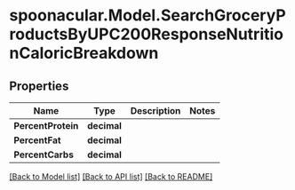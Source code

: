 # spoonacular.Model.SearchGroceryProductsByUPC200ResponseNutritionCaloricBreakdown

## Properties

Name | Type | Description | Notes
------------ | ------------- | ------------- | -------------
**PercentProtein** | **decimal** |  | 
**PercentFat** | **decimal** |  | 
**PercentCarbs** | **decimal** |  | 

[[Back to Model list]](../README.md#documentation-for-models) [[Back to API list]](../README.md#documentation-for-api-endpoints) [[Back to README]](../README.md)

